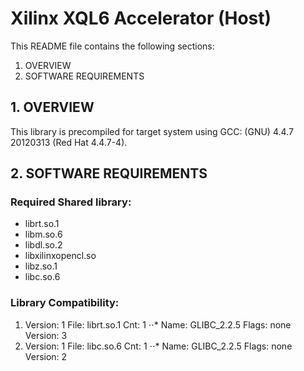Xilinx XQL6 Accelerator (Host)
======================

This README file contains the following sections:
  1. OVERVIEW
  2. SOFTWARE REQUIREMENTS

## 1. OVERVIEW
This library is precompiled for target system using GCC: (GNU) 4.4.7 20120313 (Red Hat 4.4.7-4).

## 2. SOFTWARE REQUIREMENTS

### Required Shared library:
* librt.so.1
* libm.so.6
* libdl.so.2
* libxilinxopencl.so
* libz.so.1
* libc.so.6

### Library Compatibility:
 1. Version: 1  File: librt.so.1  Cnt: 1
   ⋅⋅* Name: GLIBC_2.2.5  Flags: none  Version: 3
 2. Version: 1  File: libc.so.6  Cnt: 1
   ⋅⋅* Name: GLIBC_2.2.5  Flags: none  Version: 2

